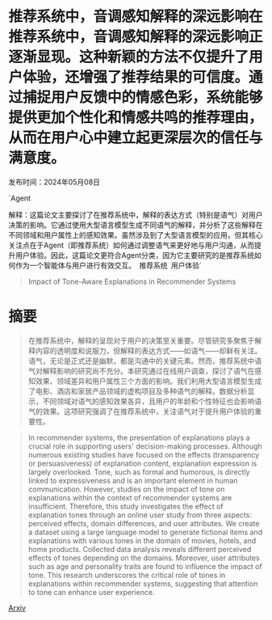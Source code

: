 # 推荐系统中，音调感知解释的深远影响在推荐系统中，音调感知解释的深远影响正逐渐显现。这种新颖的方法不仅提升了用户体验，还增强了推荐结果的可信度。通过捕捉用户反馈中的情感色彩，系统能够提供更加个性化和情感共鸣的推荐理由，从而在用户心中建立起更深层次的信任与满意度。

发布时间：2024年05月08日

`Agent

解释：这篇论文主要探讨了在推荐系统中，解释的表达方式（特别是语气）对用户决策的影响。它通过使用大型语言模型生成不同语气的解释，并分析了这些解释在不同领域和用户属性上的感知效果。虽然涉及到了大型语言模型的应用，但其核心关注点在于Agent（即推荐系统）如何通过调整语气来更好地与用户沟通，从而提升用户体验。因此，这篇论文更符合Agent分类，因为它主要研究的是推荐系统如何作为一个智能体与用户进行有效交互。` `推荐系统` `用户体验`

> Impact of Tone-Aware Explanations in Recommender Systems

# 摘要

> 在推荐系统中，解释的呈现对于用户的决策至关重要。尽管研究多聚焦于解释内容的透明度和说服力，但解释的表达方式——如语气——却鲜有关注。语气，无论是正式还是幽默，都是沟通中的关键元素。然而，推荐系统中语气对解释影响的研究尚不充分。本研究通过在线用户调查，探讨了语气在感知效果、领域差异和用户属性三个方面的影响。我们利用大型语言模型生成了电影、酒店和家居产品领域的虚构项目及多种语气的解释。数据分析显示，不同领域对语气的感知效果各异，且用户的年龄和个性特征也会影响语气的效果。这项研究强调了在推荐系统中，关注语气对于提升用户体验的重要性。

> In recommender systems, the presentation of explanations plays a crucial role in supporting users' decision-making processes. Although numerous existing studies have focused on the effects (transparency or persuasiveness) of explanation content, explanation expression is largely overlooked. Tone, such as formal and humorous, is directly linked to expressiveness and is an important element in human communication. However, studies on the impact of tone on explanations within the context of recommender systems are insufficient. Therefore, this study investigates the effect of explanation tones through an online user study from three aspects: perceived effects, domain differences, and user attributes. We create a dataset using a large language model to generate fictional items and explanations with various tones in the domain of movies, hotels, and home products. Collected data analysis reveals different perceived effects of tones depending on the domains. Moreover, user attributes such as age and personality traits are found to influence the impact of tone. This research underscores the critical role of tones in explanations within recommender systems, suggesting that attention to tone can enhance user experience.

[Arxiv](https://arxiv.org/abs/2405.05061)